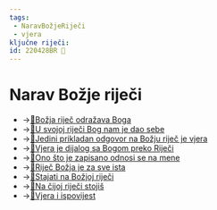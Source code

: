 ```yaml
---
tags: 
 - NaravBožjeRiječi
 - vjera
ključne riječi:
id: 220428BR 🌿
---
```

# Narav Božje riječi

<!--
- prvo što treba ovdje staviti jest ==Bog u svojoj riječi daruje sebe i odnos sa sobom==
 ❗ 
Za razliku od karizmatskog pokreta -
U tečaju evanđelja  nije toliko naglasak niti na darovima, niti na pomazanjima (vidi poruku koju sam stavio)
-->
- →[📝Božja riječ odražava Boga](031%20Božja%20riječ%20odražava%20Boga.md)
- →[📝U svojoj riječi Bog nam je dao sebe](031.1U%20svojoj%20riječi%20Bog%20nam%20je%20dao%20sebe.md)
- →[📝Jedini prikladan odgovor na Božju riječ je vjera](Jedini%20prikladan%20odgovor%20na%20Božju%20riječ%20je%20vjera.md) 
- →[📝Vjera je dijalog sa Bogom preko Riječi](../2.tekstovi/Vjera%20je%20dijalog%20sa%20Bogom%20preko%20Riječi.md)
- →[📝Ono što je zapisano odnosi se na mene](034-Ono-što-je-zapisano-odnosi-se-na-mene.md) 
- →[📝Riječ Božja je za sve ista](032-Riječ-Božja-je-za-sve-ista.md) 
- →[📝Stajati na Božjoj riječi](033-Stajati-na-Božjoj%20-riječi.md) 
- →[📝Na čijoj riječi stojiš](../2.tekstovi/Na-čijoj-riječi-stojiš.md)
- →[📝Vjera i ispovijest](../2.tekstovi/Vjera-i-ispovijest.md) 








